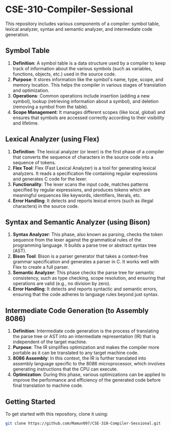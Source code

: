 # CSE-310-Compiler-Sessional

This repository includes various components of a compiler: symbol table, lexical analyzer, syntax and semantic analyzer, and intermediate code generation.

## Symbol Table

1. **Definition**: A symbol table is a data structure used by a compiler to keep track of information about the various symbols (such as variables, functions, objects, etc.) used in the source code.
2. **Purpose**: It stores information like the symbol's name, type, scope, and memory location. This helps the compiler in various stages of translation and optimization.
3. **Operations**: Common operations include insertion (adding a new symbol), lookup (retrieving information about a symbol), and deletion (removing a symbol from the table).
4. **Scope Management**: It manages different scopes (like local, global) and ensures that symbols are accessed correctly according to their visibility and lifetime.

## Lexical Analyzer (using Flex)

1. **Definition**: The lexical analyzer (or lexer) is the first phase of a compiler that converts the sequence of characters in the source code into a sequence of tokens.
2. **Flex Tool**: Flex (Fast Lexical Analyzer) is a tool for generating lexical analyzers. It reads a specification file containing regular expressions and generates C code for the lexer.
3. **Functionality**: The lexer scans the input code, matches patterns specified by regular expressions, and produces tokens which are meaningful sequences like keywords, identifiers, literals, etc.
4. **Error Handling**: It detects and reports lexical errors (such as illegal characters) in the source code.

## Syntax and Semantic Analyzer (using Bison)

1. **Syntax Analyzer**: This phase, also known as parsing, checks the token sequence from the lexer against the grammatical rules of the programming language. It builds a parse tree or abstract syntax tree (AST).
2. **Bison Tool**: Bison is a parser generator that takes a context-free grammar specification and generates a parser in C. It works well with Flex to create a full parser.
3. **Semantic Analyzer**: This phase checks the parse tree for semantic consistency, such as type checking, scope resolution, and ensuring that operations are valid (e.g., no division by zero).
4. **Error Handling**: It detects and reports syntactic and semantic errors, ensuring that the code adheres to language rules beyond just syntax.

## Intermediate Code Generation (to Assembly 8086)

1. **Definition**: Intermediate code generation is the process of translating the parse tree or AST into an intermediate representation (IR) that is independent of the target machine.
2. **Purpose**: The IR simplifies optimization and makes the compiler more portable as it can be translated to any target machine code.
3. **8086 Assembly**: In this context, the IR is further translated into assembly language specific to the 8086 microprocessor, which involves generating instructions that the CPU can execute.
4. **Optimization**: During this phase, various optimizations can be applied to improve the performance and efficiency of the generated code before final translation to machine code.

## Getting Started

To get started with this repository, clone it using:

```bash
git clone https://github.com/Mamun097/CSE-310-Compiler-Sessional.git
